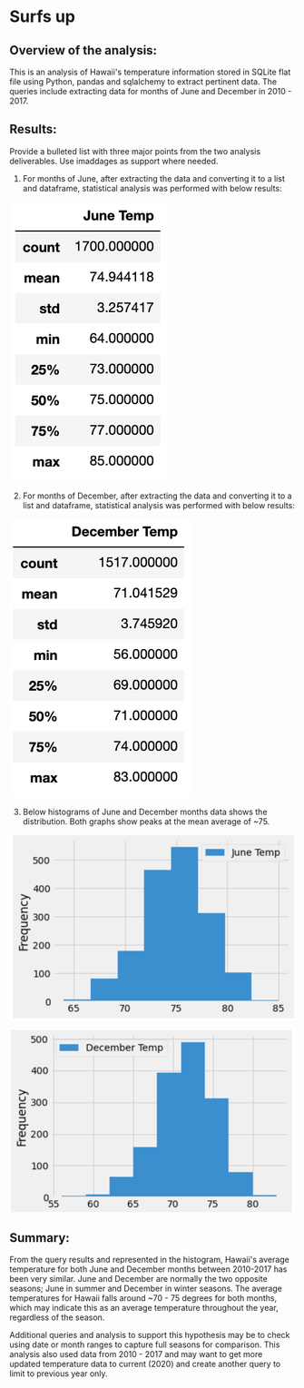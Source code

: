 # Surfs up

## Overview of the analysis: 
This is an analysis of Hawaii's temperature information stored in SQLite flat file using Python, pandas and sqlalchemy to extract pertinent data.  The queries include extracting data for months of June and December in 2010 - 2017.  

## Results: 
Provide a bulleted list with three major points from the two analysis deliverables. Use imaddages as support where needed.

1. For months of June, after extracting the data and converting it to a list and dataframe, statistical analysis was performed with below results:

![June_Temps.png](Resources/June_Temps.png)

2. For months of December, after extracting the data and converting it to a list and dataframe, statistical analysis was performed with below results:

![December_Temps.png](Resources/December_Temps.png)

3. Below histograms of June and December months data shows the distribution.  Both graphs show peaks at the mean average of ~75.

![June_Temp_Histogram.png](Resources/June_Temp_Histogram.png)

![Dec_Temp_Histogram.png](Resources/Dec_Temp_Histogram.png)

## Summary: 
From the query results and represented in the histogram, Hawaii's average temperature for both June and December months between 2010-2017 has been very similar.  June and December are normally the two opposite seasons; June in summer and December in winter seasons.  The average temperatures for Hawaii falls around ~70 - 75 degrees for both months, which may indicate this as an average temperature throughout the year, regardless of the season.

Additional queries and analysis to support this hypothesis may be to check using date or month ranges to capture full seasons for comparison.  This analysis also used data from 2010 - 2017 and may want to get more updated temperature data to current (2020) and create another query to limit to previous year only.
